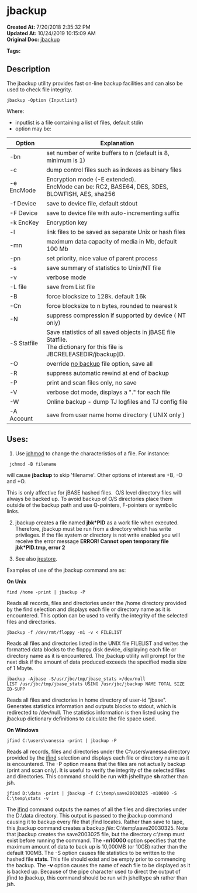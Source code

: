 # jbackup

**Created At:** 7/20/2018 2:35:32 PM  
**Updated At:** 10/24/2019 10:15:09 AM  
**Original Doc:** [jbackup](https://docs.jbase.com/46963-utilities/jbackup)  

**Tags:**
<badge text='jfilesave' vertical='middle' />
<badge text='jrestore' vertical='middle' />
<badge text='jbackup' vertical='middle' />
<badge text='utilities' vertical='middle' />
<badge text='backup' vertical='middle' />

## Description 

The jbackup utility provides fast on-line backup facilities and can also be used to check file integrity.

```
jbackup -Option {Inputlist}
```

Where:

- inputlist is a file containing a list of files, default stdin
- option may be:



| Option<br> | Explanation<br> |
| --- | --- |
| -bn<br> | set number of write buffers to n (default is 8, minimum is 1)<br> |
| -c<br> | dump control files such as indexes as binary files<br> |
| -e EncMode<br> | Encryption mode (-E extended). <br>EncMode can be: RC2, BASE64, DES, 3DES, BLOWFISH, AES, sha256<br> |
| -f Device<br> | save to device file, default stdout<br> |
| -F Device<br> | save to device file with auto-incrementing suffix<br> |
| -k EncKey<br> | Encryption key<br> |
| -l<br> | link files to be saved as separate Unix or hash files<br> |
| -mn<br> | maximum data capacity of media in Mb, default 100 Mb<br> |
| -pn<br> | set priority, nice value of parent process<br> |
| -s<br> | save summary of statistics to Unix/NT file<br> |
| -v<br> | verbose mode<br> |
| -L file<br> | save from List file<br> |
| -B<br> | force blocksize to 128k. default 16k<br> |
| -Cn<br> | force blocksize to n bytes, rounded to nearest k<br> |
| -N<br> | suppress compression if supported by device ( NT only)<br> |
| -S Statfile<br> | Save statistics of all saved objects in jBASE file Statfile. <br>The dictionary for this file is JBCRELEASEDIR/jbackup]D.<br> |
| -O<br> | override [no backup](./../jchmod) file option, save all<br> |
| -R<br> | suppress automatic rewind at end of backup<br> |
| -P<br> | print and scan files only, no save<br> |
| -V<br> | verbose dot mode, displays a "." for each file<br> |
| -W<br> | Online backup - dump TJ logfiles and TJ config file<br> |
| -A Account<br> | save from user name home directory ( UNIX only )<br> |




## Uses: 

1. Use [jchmod](./../jchmod) to change the characteristics of a file. For instance:

```
 jchmod -B filename
```

will cause **jbackup** to skip 'filename'. Other options of interest are +B, -O and +O.

This is only affective for jBASE hashed files.  O/S level directory files will always be backed up. To avoid backup of O/S directories place them outside of the backup path and use Q-pointers, F-pointers or symbolic links.



2. jbackup creates a file named **jbk\*PID** as a work file when executed. Therefore, jbackup must be run from a directory which has write privileges. If the file system or directory is not write enabled you will receive the error message **ERROR! Cannot open temporary file jbk\*PID.tmp, error 2**

3. See also [jrestore](./../jrestore).



Examples of use of the jbackup command are as:

**On Unix**

```
find /home -print | jbackup -P
```

Reads all records, files and directories under the /home directory provided by the find selection and displays each file or directory name as it is encountered. This option can be used to verify the integrity of the selected files and directories.



```
jbackup -f /dev/rmt/floppy -m1 -v < FILELIST
```

Reads all files and directories listed in the UNIX file FILELIST and writes the formatted data blocks to the floppy disk device, displaying each file or directory name as it is encountered. The jbackup utility will prompt for the next disk if the amount of data produced exceeds the specified media size of 1 Mbyte.



```
jbackup -Ajbase -S/usr/jbc/tmp/jbase_stats >/dev/null
LIST /usr/jbc/tmp/jbase_stats USING /usr/jbc/jbackup NAME TOTAL SIZE ID-SUPP
```

Reads all files and directories in home directory of user-id "jbase". Generates statistics information and outputs blocks to stdout, which is redirected to /dev/null. The statistics information is then listed using the jbackup dictionary definitions to calculate the file space used.



**On Windows**

```
jfind C:\users\vanessa -print | jbackup -P
```

Reads all records, files and directories under the C:\users\vanessa directory provided by the [jfind](./../../../jbase/jfind) selection and displays each file or directory name as it is encountered. The -P option means that the files are not actually backup (print and scan only). It is useful to verify the integrity of the selected files and directories. This command should be run with jshelltype **sh** rather than jsh.



```
jfind D:\data -print | jbackup -f C:\temp\save20030325 -m10000 -S C:\temp\stats -v
```

The [jfind](./../../../jbase/jfind) command outputs the names of all the files and directories under the D:\data directory. This output is passed to the jbackup command causing it to backup every file that jfind locates. Rather than save to tape, this jbackup command creates a backup *file*: C:\temp\save20030325. Note that jbackup creates the save2003025 file, but the directory c:\temp must exist before running the command. The **-m10000** option specifies that the maximum amount of data to back up is 10,000MB (or 10GB) rather than the default 100MB. The -S option causes file statistics to be written to the hashed file **stats**. This file should exist and be empty prior to commencing the backup. The **-v** option causes the name of each file to be displayed as it is backed up. Because of the pipe character used to direct the output of jfind to jbackup, this command should be run with jshelltype **sh** rather than jsh.
